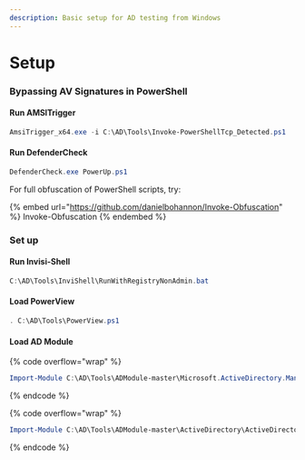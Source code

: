```yaml
---
description: Basic setup for AD testing from Windows
---
```


# Setup

### Bypassing AV Signatures in PowerShell

#### Run AMSITrigger

```powershell
AmsiTrigger_x64.exe -i C:\AD\Tools\Invoke-PowerShellTcp_Detected.ps1
```

#### Run DefenderCheck

```powershell
DefenderCheck.exe PowerUp.ps1
```

For full obfuscation of PowerShell scripts, try:

{% embed url="https://github.com/danielbohannon/Invoke-Obfuscation" %}
Invoke-Obfuscation
{% endembed %}

### Set up

#### Run Invisi-Shell

```powershell
C:\AD\Tools\InviShell\RunWithRegistryNonAdmin.bat
```

#### Load PowerView

```powershell
. C:\AD\Tools\PowerView.ps1
```

#### Load AD Module

{% code overflow="wrap" %}
```powershell
Import-Module C:\AD\Tools\ADModule-master\Microsoft.ActiveDirectory.Management.dll
```
{% endcode %}

{% code overflow="wrap" %}
```powershell
Import-Module C:\AD\Tools\ADModule-master\ActiveDirectory\ActiveDirectory.psd1
```
{% endcode %}
